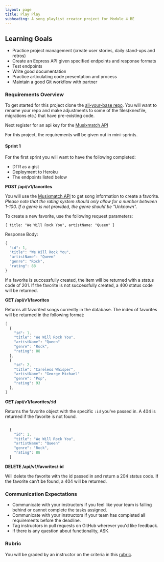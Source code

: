 ```yaml
---
layout: page
title: Play Play
subheading: A song playlist creator project for Module 4 BE
---
```


## Learning Goals

* Practice project management (create user stories, daily stand-ups and retros)
* Create an Express API given specified endpoints and response formats
* Test endpoints
* Write good documentation
* Practice articulating code presentation and process
* Maintain a good Git workflow with partner

### Requirements Overview

To get started for this project clone the [all-your-base repo](https://github.com/turingschool-examples/all-your-base).
You will want to rename your repo and make adjustments to some of the files(knexfile, migrations etc.) that have pre-existing code.

Next register for an api key for the [Musixmatch API](https://developer.musixmatch.com/)

For this project, the requirements will be given out in mini-sprints.

#### Sprint 1

For the first sprint you will want to have the following completed:

* DTR as a gist
* Deployment to Heroku
* The endpoints listed below

**POST /api/v1/favorites**

You will use the [Musixmatch API](https://developer.musixmatch.com/) to get song information to create a favorite.
_Please note that the rating system should only allow for a number between 1-100. If a genre is not provided, the genre should be "Unknown"._   

To create a new favorite, use the following request parameters:

```
{ title: "We Will Rock You", artistName: "Queen" }
```

Response Body:

```js
{
  "id": 1,
  "title": "We Will Rock You",
  "artistName": "Queen"
  "genre": "Rock",
  "rating": 88
}
```

If a favorite is successfully created, the item will be returned with a status code of 201.
If the favorite is not successfully created, a 400 status code will be returned.

**GET /api/v1/favorites**

Returns all favorited songs currently in the database.
The index of favorites will be returned in the following format:

```js
[
  {
    "id": 1,
    "title": "We Will Rock You",
    "artistName": "Queen"
    "genre": "Rock",
    "rating": 88
  },
  {
    "id": 2,
    "title": "Careless Whisper",
    "artistName": "George Michael"
    "genre": "Pop",
    "rating": 93
  },
]
```

**GET /api/v1/favorites/:id**

Returns the favorite object with the specific `:id` you've passed in.
A 404 is returned if the favorite is not found.

```js

  {
    "id": 1,
    "title": "We Will Rock You",
    "artistName": "Queen"
    "genre": "Rock",
    "rating": 88
  }

```

**DELETE /api/v1/favorites/:id**

Will delete the favorite with the id passed in and return a 204 status code.
If the favorite can't be found, a 404 will be returned.


### Communication Expectations

- Communicate with your instructors if you feel like your team is falling behind or cannot complete the tasks assigned.
- Communicate with your instructors if your team has completed all requirements before the deadline.
- Tag instructors in pull requests on GitHub wherever you'd like feedback.
- If there is any question about functionality, ASK.


### Rubric

You will be graded by an instructor on the criteria in this [rubric](./play_rubric).
